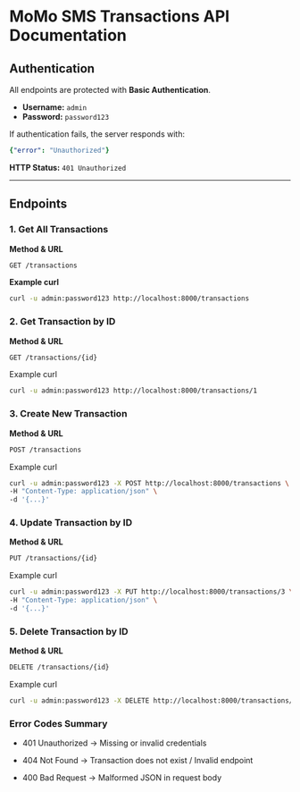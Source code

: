 # MoMo SMS Transactions API Documentation

## Authentication
All endpoints are protected with **Basic Authentication**.

- **Username:** `admin`  
- **Password:** `password123`  

If authentication fails, the server responds with:
```yaml
{"error": "Unauthorized"}
```

**HTTP Status:** `401 Unauthorized`

---

## Endpoints

### 1. Get All Transactions
**Method & URL**  
```bash
GET /transactions
```

**Example curl**
```bash
curl -u admin:password123 http://localhost:8000/transactions
```
### 2. Get Transaction by ID
**Method & URL**  
```bash
GET /transactions/{id}
```
Example curl
```bash
curl -u admin:password123 http://localhost:8000/transactions/1
```
### 3. Create New Transaction
**Method & URL** 
```bash
POST /transactions
```
Example curl

```bash
curl -u admin:password123 -X POST http://localhost:8000/transactions \
-H "Content-Type: application/json" \
-d '{...}'
```
### 4. Update Transaction by ID
**Method & URL**
```bash
PUT /transactions/{id}
```
Example curl

```bash
curl -u admin:password123 -X PUT http://localhost:8000/transactions/3 \
-H "Content-Type: application/json" \
-d '{...}'
```
### 5. Delete Transaction by ID
**Method & URL**
```bash
DELETE /transactions/{id}
```
Example curl

```bash
curl -u admin:password123 -X DELETE http://localhost:8000/transactions/3
```
### Error Codes Summary
- 401 Unauthorized → Missing or invalid credentials

- 404 Not Found → Transaction does not exist / Invalid endpoint

- 400 Bad Request → Malformed JSON in request body
